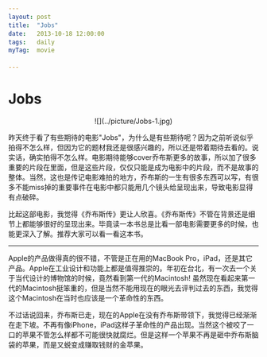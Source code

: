 ```yaml
---
layout: post
title:  "Jobs"
date:   2013-10-18 12:00:00
tags:	daily
myTag:	movie

---
```


# Jobs

<center> ![](../picture/Jobs-1.jpg) </center>

昨天终于看了有些期待的电影"Jobs"，为什么是有些期待呢？因为之前听说似乎拍得不怎么样，但因为它的题材我还是很感兴趣的，所以还是带着期待去看的。说实话，确实拍得不怎么样。电影期待能够cover乔布斯更多的故事，所以加了很多重要的片段在里面，但是这些片段，仅仅只能是成为电影中的片段，而不是故事的整体。当然，这也是传记电影难拍的地方，乔布斯的一生有很多东西可以写，有很多不能miss掉的重要事件在电影中都只能用几个镜头给呈现出来，导致电影显得有点破碎。

比起这部电影，我觉得《乔布斯传》更让人欣喜。《乔布斯传》不管在背景还是细节上都能够很好的呈现出来。毕竟读一本书总是比看一部电影需要更多的时候，也能更深入了解。推荐大家可以看一看这本书。

----------------------------------------------

Apple的产品做得真的很不错，不管是正在用的MacBook Pro，iPad，还是其它产品。Apple在工业设计和功能上都是值得推崇的。年初在台北，有一次去一个关于当代设计的博物馆的时候，竟然看到第一代的Macintosh! 虽然现在看起来第一代的Macintosh挺笨重的，但是当然不能用现在的眼光去评判过去的东西，我觉得这个Macintosh在当时也应该是一个革命性的东西。

不过话说回来，乔布斯已走，现在的Apple在没有乔布斯带领下，我觉得已经渐渐在走下坡。不再有像iPhone，iPad这样子革命性的产品出现。当然这个被咬了一口的苹果不管怎么样都不可能很快就腐烂。但是这样一个苹果不再是砸中乔布斯脑袋的苹果，而是又蜕变成赚取钱财的金苹果。



